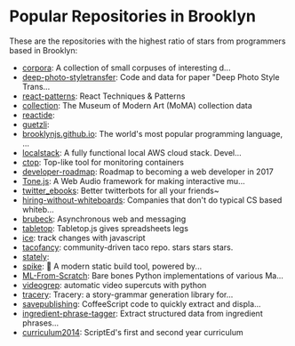 # Popular Repositories in Brooklyn

These are the repositories with the highest ratio of stars from programmers based in Brooklyn:

- [corpora](https://github.com/dariusk/corpora): A collection of small corpuses of interesting d...
- [deep-photo-styletransfer](https://github.com/luanfujun/deep-photo-styletransfer): Code and data for paper "Deep Photo Style Trans...
- [react-patterns](https://github.com/vasanthk/react-patterns): React Techniques & Patterns 
- [collection](https://github.com/MuseumofModernArt/collection): The Museum of Modern Art (MoMA) collection data
- [reactide](https://github.com/reactide/reactide): 
- [guetzli](https://github.com/google/guetzli): 
- [brooklynjs.github.io](https://github.com/brooklynjs/brooklynjs.github.io): The world's most popular programming language, ...
- [localstack](https://github.com/atlassian/localstack): A fully functional local AWS cloud stack. Devel...
- [ctop](https://github.com/bcicen/ctop): Top-like tool for monitoring containers
- [developer-roadmap](https://github.com/kamranahmedse/developer-roadmap): Roadmap to becoming a web developer in 2017
- [Tone.js](https://github.com/Tonejs/Tone.js): A Web Audio framework for making interactive mu...
- [twitter_ebooks](https://github.com/mispy/twitter_ebooks): Better twitterbots for all your friends~
- [hiring-without-whiteboards](https://github.com/poteto/hiring-without-whiteboards): Companies that don't do typical CS based whiteb...
- [brubeck](https://github.com/j2labs/brubeck): Asynchronous web and messaging
- [tabletop](https://github.com/jsoma/tabletop): Tabletop.js gives spreadsheets legs
- [ice](https://github.com/NYTimes/ice): track changes with javascript
- [tacofancy](https://github.com/sinker/tacofancy): community-driven taco repo. stars stars stars.
- [stately](https://github.com/intridea/stately): 
- [spike](https://github.com/static-dev/spike): :cactus: A modern static build tool, powered by...
- [ML-From-Scratch](https://github.com/eriklindernoren/ML-From-Scratch): Bare bones Python implementations of various Ma...
- [videogrep](https://github.com/antiboredom/videogrep): automatic video supercuts with python
- [tracery](https://github.com/galaxykate/tracery): Tracery: a story-grammar generation library for...
- [savepublishing](https://github.com/ftrain/savepublishing): CoffeeScript code to quickly extract and displa...
- [ingredient-phrase-tagger](https://github.com/NYTimes/ingredient-phrase-tagger): Extract structured data from ingredient phrases...
- [curriculum2014](https://github.com/ScriptEdcurriculum/curriculum2014): ScriptEd's first and second year curriculum
